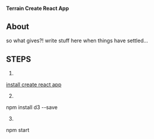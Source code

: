 #### Terrain Create React App

## About

so what gives?! write stuff here when things have settled...

## STEPS

1. 

[install create react app](https://facebook.github.io/react/blog/2016/07/22/create-apps-with-no-configuration.html)

2. 

npm install d3 --save

3. 

npm start 

